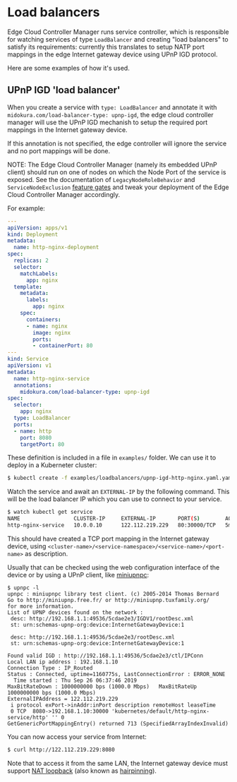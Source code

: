 # Load balancers

Edge Cloud Controller Manager runs service controller,
which is responsible for watching services of type ```LoadBalancer```
and creating "load balancers" to satisfy its requirements: currently
this translates to setup NATP port mappings in the edge Internet gateway
device using UPnP IGD protocol.

Here are some examples of how it's used.

## UPnP IGD 'load balancer'

When you create a service with ```type: LoadBalancer``` and annotate it
with ```midokura.com/load-balancer-type: upnp-igd```, the edge cloud
controller manager will use the UPnP IGD mechanish to setup the required
port mappings in the Internet gateway device.

If this annotation is not specified, the edge controller will ignore the service
and no port mappings will be done.

NOTE: The Edge Cloud Controller Manager (namely its embedded UPnP client)
should run on one of nodes on which the Node Port of the service is exposed.
See the documentation of ``LegacyNodeRoleBehavior`` and
``ServiceNodeExclusion``
[feature gates](https://kubernetes.io/docs/reference/command-line-tools-reference/feature-gates/) and tweak your deployment of
the Edge Cloud Controller Manager accordingly.

For example:

```yaml
---
apiVersion: apps/v1
kind: Deployment
metadata:
  name: http-nginx-deployment
spec:
  replicas: 2
  selector:
    matchLabels:
      app: nginx
  template:
    metadata:
      labels:
        app: nginx
    spec:
      containers:
      - name: nginx
        image: nginx
        ports:
        - containerPort: 80
---
kind: Service
apiVersion: v1
metadata:
  name: http-nginx-service
  annotations:
    midokura.com/load-balancer-type: upnp-igd
spec:
  selector:
    app: nginx
  type: LoadBalancer
  ports:
  - name: http
    port: 8080
    targetPort: 80
```

These definition is included in a file in `examples/` folder. We can use it
to deploy in a Kuberneter cluster:

```bash
$ kubectl create -f examples/loadbalancers/upnp-igd-http-nginx.yaml.yaml
```

Watch the service and await an ```EXTERNAL-IP``` by the following command.
This will be the load balancer IP which you can use to connect to your service.

```bash
$ watch kubectl get service
NAME                 CLUSTER-IP     EXTERNAL-IP       PORT(S)        AGE
http-nginx-service   10.0.0.10      122.112.219.229   80:30000/TCP   5m
```

This should have created a TCP port mapping in the Internet gateway device,
using ```<cluster-name>/<service-namespace>/<service-name>/<port-name>``` as
description.

Usually that can be checked using the web configuration interface of the device
or by using a UPnP client, like [miniupnpc](http://miniupnp.free.fr/):

```
$ upnpc -l
upnpc : miniupnpc library test client. (c) 2005-2014 Thomas Bernard
Go to http://miniupnp.free.fr/ or http://miniupnp.tuxfamily.org/
for more information.
List of UPNP devices found on the network :
 desc: http://192.168.1.1:49536/5cdae2e3/IGDV1/rootDesc.xml
 st: urn:schemas-upnp-org:device:InternetGatewayDevice:1

 desc: http://192.168.1.1:49536/5cdae2e3/rootDesc.xml
 st: urn:schemas-upnp-org:device:InternetGatewayDevice:1

Found valid IGD : http://192.168.1.1:49536/5cdae2e3/ctl/IPConn
Local LAN ip address : 192.168.1.10
Connection Type : IP_Routed
Status : Connected, uptime=1160775s, LastConnectionError : ERROR_NONE
  Time started : Thu Sep 26 06:37:46 2019
MaxBitRateDown : 1000000000 bps (1000.0 Mbps)   MaxBitRateUp 1000000000 bps (1000.0 Mbps)
ExternalIPAddress = 122.112.219.229
 i protocol exPort->inAddr:inPort description remoteHost leaseTime
 0 TCP  8080->192.168.1.10:30000 'kubernetes/default/http-nginx-service/http' '' 0
GetGenericPortMappingEntry() returned 713 (SpecifiedArrayIndexInvalid)
```

You can now access your service from Internet:

```bash
$ curl http://122.112.219.229:8080
```

Note that to access it from the same LAN, the Internet gateway device must support
[NAT loopback](https://en.wikipedia.org/wiki/Network_address_translation#NAT_loopback)
 (also known as [hairpinning](https://en.wikipedia.org/wiki/Hairpinning)).



